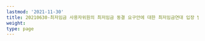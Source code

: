 ```yaml
---
lastmod: '2021-11-30'
title: 20210630-최저임금 사용자위원의 최저임금 동결 요구안에 대한 최저임금연대 입장 발표 기자회견
weight: 
type: page
---
```

